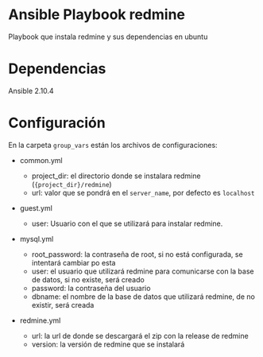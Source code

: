 # Ansible Playbook redmine
Playbook que instala redmine y sus dependencias en ubuntu


# Dependencias
Ansible 2.10.4


# Configuración
En la carpeta `group_vars` están los archivos de configuraciones:
 - common.yml
    - project_dir: el directorio donde se instalara redmine (`{project_dir}/redmine`)
    - url: valor que se pondrá en el `server_name`, por defecto es `localhost`

- guest.yml
    - user: Usuario con el que se utilizará para instalar redmine.

- mysql.yml
    - root_password: la contraseña de root, si no está configurada, se intentará cambiar po esta
    - user: el usuario que utilizará redmine para comunicarse con la base de datos, si no existe, será creado
    - password: la contraseña del usuario
    - dbname: el nombre de la base de datos que utilizará redmine, de no existir, será creada

- redmine.yml
    - url: la url de donde se descargará el zip con la release de redmine
    - version: la versión de redmine que se instalará